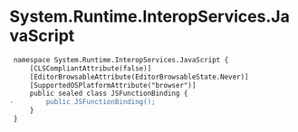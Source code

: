 # System.Runtime.InteropServices.JavaScript

``` diff
 namespace System.Runtime.InteropServices.JavaScript {
     [CLSCompliantAttribute(false)]
     [EditorBrowsableAttribute(EditorBrowsableState.Never)]
     [SupportedOSPlatformAttribute("browser")]
     public sealed class JSFunctionBinding {
-        public JSFunctionBinding();
     }
 }
```

